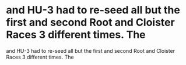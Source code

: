 # and HU-3 had to re-seed all but the first and second Root and Cloister Races 3 different times. The

and HU-3 had to re-seed all but the first and second Root and Cloister Races 3 different times. The